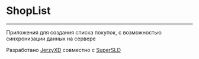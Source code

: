 # ShopList
___
Приложения для создания списка покупок, с возможностью синхронизации данных на сервере

Разработано <a href="https://github.com/JerzyXD">JerzyXD</a> совместно с <a href="https://github.com/SuperSLD">SuperSLD</a> 
